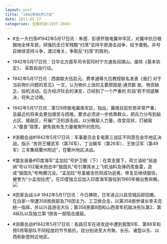 ```yaml
---
layout: post
title: "1942年05月17日"
date: 2017-05-17
categories: 全面抗战(1937-1945)
---
```


<meta name="referrer" content="no-referrer" />

- #五一大扫荡#1942年5月17日讯：朱德、彭德怀致电冀中军区，对冀中抗日根据地全体军民，顽强抗击日军残酷“扫荡”坚持平原游击战争，给予嘉勉。并号召继续坚持斗争，渡过难关，争取反“扫荡”的胜利。 

- 1942年5月17日讯：日华北方面军司令官冈村宁次通告阎锡山，废除《基本协定》， 采取自由行动。 

- 1942年5月17日讯：西南联大伍启元、费孝通等九位教授联名发表《我们 对于当前物价问题的意见》一文，认为物价上涨的主要原因是:通货膨 胀、物资缺乏、投机活动。后方经济社会的演变，已经到了一个严重的 阶段’若不彻底解决，将失之过晚。 

- 1942年5月17日讯：第129师致电冀南军区，指出，冀南目前形势非常严重，且最近的将来会更加艰苦与困难。要求必须进一步依靠群众，把兵力分布到敌占区、接敌区，开展广泛的游击战，以分散敌人力量，改变现状，打破敌人“蚕食”政策，避免我有生力量被聚歼的危险。 

- #浙赣会战#1942年5月17日讯：军事委员会复电第三战区不同意在金华地区决战，指示 “务将王耀武军（第74军）、丁治磐军（第26军）、王铁汉军（第49军）三军集结衢州附近”，在衢州地区决战。 

- #盟友装备#印度海军“孟加拉”号护卫舰（下）：在其支援下，荷兰油轮“翁迪纳”号以102毫米炮击中“报国丸”号引爆其水上飞机油料及弹药库鱼雷，造成“报国丸”号殉爆沉没。“孟加拉”号虽被击伤但成功逃离，修复后继续服役，被誉为“小孟加拉虎”。在印度独立后加入印度海军服役到1960年被出售拆解。 <br/><img src="https://wx4.sinaimg.cn/large/aca367d8ly1ffo4o5f05aj208c0ctabi.jpg" />

- #田家会战斗# 1942年5月17日讯：今日拂晓，日军进占兴县空城后即回撤，在白家一带遭358旅旅部及716团主力、工卫旅合击，以第358旅参谋长李夫克统一指挥，并以兴县游击大队；第358旅第8团和山西青年抗敌决死队第2、第4纵队以及独立第 1旅各一部阻击援敌。 

- #浙赣会战#1942年5月17日讯：各路日军在进攻途中遭到我暂9军、第88军和预5师等部队不同程度的节节抵抗，现分别进至大市聚、长乐、诸暨以东、以西和新登附近地区。 

